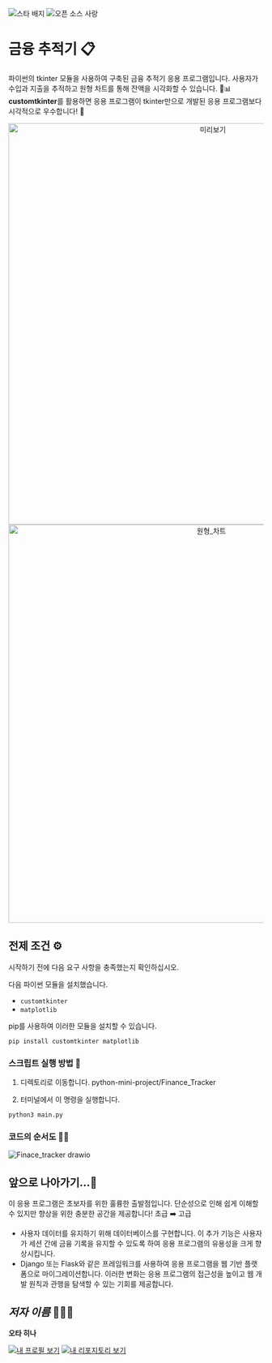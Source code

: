 ![스타 배지](https://img.shields.io/static/v1?label=%F0%9F%8C%9F&message=If%20Useful&style=style=flat&color=BC4E99)
![오픈 소스 사랑](https://badges.frapsoft.com/os/v1/open-source.svg?v=103)

# 금융 추적기 📋

파이썬의 tkinter 모듈을 사용하여 구축된 금융 추적기 응용 프로그램입니다. 사용자가 수입과 지출을 추적하고 원형 차트를 통해 잔액을 시각화할 수 있습니다. 🥧📊
**customtkinter**를 활용하면 응용 프로그램이 tkinter만으로 개발된 응용 프로그램보다 시각적으로 우수합니다! 🎨

<p align="center">
<img width="792" alt="미리보기" src="https://github.com/otahina/python-mini-project/assets/108225969/eaa973ee-b9f8-4f1f-8367-066a5462d167">
<img width="786" alt="원형_차트" src="https://github.com/otahina/python-mini-project/assets/108225969/8cb73919-106a-4a3d-acdb-20ae38f9fd07">

## 전제 조건 ⚙️

시작하기 전에 다음 요구 사항을 충족했는지 확인하십시오.

다음 파이썬 모듈을 설치했습니다.

* `customtkinter`
* `matplotlib`

pip를 사용하여 이러한 모듈을 설치할 수 있습니다.

```
pip install customtkinter matplotlib
```

### 스크립트 실행 방법 🚀

1. 디렉토리로 이동합니다. python-mini-project/Finance_Tracker

2. 터미널에서 이 명령을 실행합니다.

```
python3 main.py
```

### 코드의 순서도 🤹‍♀️

![Finace_tracker drawio](https://github.com/otahina/python-mini-project/assets/108225969/5a5e379a-6aae-48cb-8a22-482c4051f844)

## 앞으로 나아가기...🐾

이 응용 프로그램은 초보자를 위한 훌륭한 출발점입니다. 단순성으로 인해 쉽게 이해할 수 있지만 향상을 위한 충분한 공간을 제공합니다!
초급 ➡️ 고급
* 사용자 데이터를 유지하기 위해 데이터베이스를 구현합니다. 이 추가 기능은 사용자가 세션 간에 금융 기록을 유지할 수 있도록 하여 응용 프로그램의 유용성을 크게 향상시킵니다.
* Django 또는 Flask와 같은 프레임워크를 사용하여 응용 프로그램을 웹 기반 플랫폼으로 마이그레이션합니다. 이러한 변화는 응용 프로그램의 접근성을 높이고 웹 개발 원칙과 관행을 탐색할 수 있는 기회를 제공합니다.

## *저자 이름* 👩🏻‍💻

**오타 히나**

[![내 프로필 보기](https://img.shields.io/badge/View-My_Profile-green?logo=GitHub)](https://github.com/otahina)
[![내 리포지토리 보기](https://img.shields.io/badge/View-My_Repositories-blue?logo=GitHub)](https://github.com/otahina?tab=repositories)
